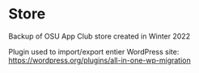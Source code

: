 # Store
Backup of OSU App Club store created in Winter 2022

Plugin used to import/export entier WordPress site: https://wordpress.org/plugins/all-in-one-wp-migration
